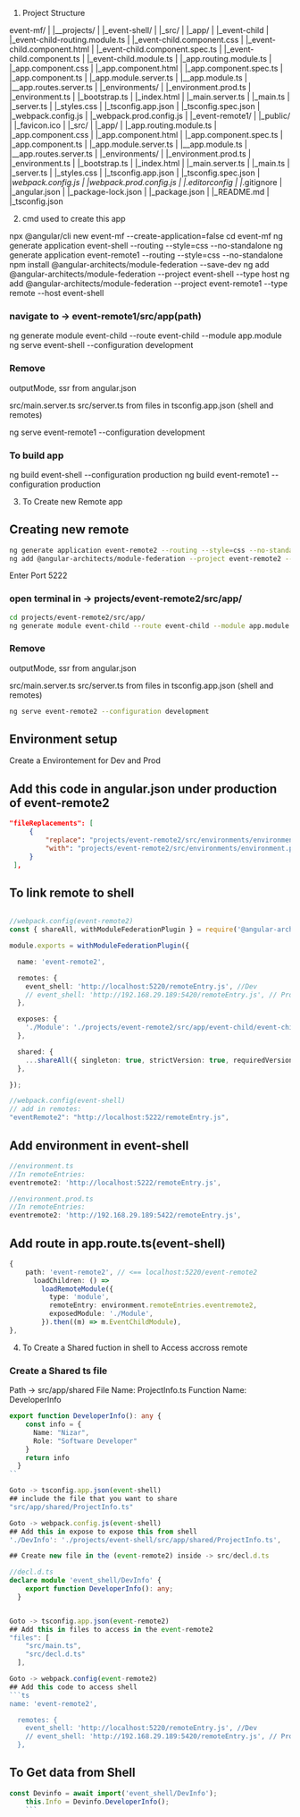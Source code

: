 1. Project Structure

event-mf/
|
|__projects/
|   |_event-shell/
|       |_src/
|           |_app/
|               |_event-child
|                   |_event-child-routing.module.ts
|                   |_event-child.component.css
|                   |_event-child.component.html
|                   |_event-child.component.spec.ts
|                   |_event-child.component.ts
|                   |_event-child.module.ts
|               |_app.routing.module.ts
|               |_app.component.css
|               |_app.component.html
|               |_app.component.spec.ts
|               |_app.component.ts
|               |_app.module.server.ts
|               |__app.module.ts
|               |__app.routes.server.ts
|           |_environments/
|               |_environment.prod.ts
|               |_environment.ts
|           |_bootstrap.ts
|           |_index.html
|           |_main.server.ts
|           |_main.ts
|           |_server.ts
|           |_styles.css
|       |_tsconfig.app.json
|       |_tsconfig.spec.json
|       |_webpack.config.js
|       |_webpack.prod.config.js
|   |_event-remote1/
|       |_public/
|           |_favicon.ico
|       |_src/
|           |_app/
|               |_app.routing.module.ts
|               |_app.component.css
|               |_app.component.html
|               |_app.component.spec.ts
|               |_app.component.ts
|               |_app.module.server.ts
|               |__app.module.ts
|               |__app.routes.server.ts
|           |_environments/
|               |_environment.prod.ts
|               |_environment.ts
|           |_bootstrap.ts
|           |_index.html
|           |_main.server.ts
|           |_main.ts
|           |_server.ts
|           |_styles.css
|       |_tsconfig.app.json
|       |_tsconfig.spec.json
|       |_webpack.config.js
|       |_webpack.prod.config.js
|   |_.editorconfig
|   |_.gitignore
|   |_angular.json
|   |_package-lock.json
|   |_package.json
|   |_README.md
|   |_tsconfig.json


2. cmd used to create this app

npx @angular/cli new event-mf --create-application=false
cd event-mf
ng generate application event-shell --routing --style=css --no-standalone
ng generate application event-remote1 --routing --style=css --no-standalone
npm install @angular-architects/module-federation --save-dev
ng add @angular-architects/module-federation --project event-shell --type host
ng add @angular-architects/module-federation --project event-remote1 --type remote --host event-shell
### navigate to -> event-remote1/src/app(path)
ng generate module event-child --route event-child --module app.module
ng serve event-shell --configuration development

### Remove
outputMode,
ssr
from angular.json

src/main.server.ts
src/server.ts
from files in tsconfig.app.json (shell and remotes)

ng serve event-remote1 --configuration development

### To build app
ng build event-shell --configuration production
ng build event-remote1 --configuration production



3. To Create new Remote app

## Creating new remote
```bash
ng generate application event-remote2 --routing --style=css --no-standalone
ng add @angular-architects/module-federation --project event-remote2 --type remote --host event-shell
```
Enter Port 5222
### open terminal in -> projects/event-remote2/src/app/
```bash
cd projects/event-remote2/src/app/
ng generate module event-child --route event-child --module app.module
```
### Remove
outputMode,
ssr
from angular.json

src/main.server.ts
src/server.ts
from files in tsconfig.app.json (shell and remotes)

```bash
ng serve event-remote2 --configuration development
```

## Environment setup
Create a Environtement for Dev and Prod

## Add this code in angular.json under production of event-remote2
```json
"fileReplacements": [
	 {
		 "replace": "projects/event-remote2/src/environments/environment.ts",
		 "with": "projects/event-remote2/src/environments/environment.prod.ts"
	 }
 ],
```

## To link remote to shell
```ts

//webpack.config(event-remote2)
const { shareAll, withModuleFederationPlugin } = require('@angular-architects/module-federation/webpack');

module.exports = withModuleFederationPlugin({

  name: 'event-remote2',

  remotes: {
    event_shell: 'http://localhost:5220/remoteEntry.js', //Dev
    // event_shell: 'http://192.168.29.189:5420/remoteEntry.js', // Prod
  },

  exposes: {
    './Module': './projects/event-remote2/src/app/event-child/event-child.module.ts',
  },

  shared: {
    ...shareAll({ singleton: true, strictVersion: true, requiredVersion: 'auto' }),
  },

});

//webpack.config(event-shell)
// add in remotes:
"eventRemote2": "http://localhost:5222/remoteEntry.js",

```

## Add environment in event-shell
```ts
//environment.ts
//In remoteEntries: 
eventremote2: 'http://localhost:5222/remoteEntry.js',

//environment.prod.ts
//In remoteEntries: 
eventremote2: 'http://192.168.29.189:5422/remoteEntry.js',
```

## Add route in app.route.ts(event-shell)
```ts
{
    path: 'event-remote2', // <== localhost:5220/event-remote2
      loadChildren: () =>
        loadRemoteModule({
          type: 'module',
          remoteEntry: environment.remoteEntries.eventremote2,
          exposedModule: './Module',
        }).then((m) => m.EventChildModule),
},
```


4. To Create a Shared fuction in shell to Access accross remote

### Create a Shared ts file
Path -> src/app/shared
File Name: ProjectInfo.ts
Function Name: DeveloperInfo
```ts
export function DeveloperInfo(): any {
    const info = {
      Name: "Nizar",
      Role: "Software Developer"
    }
    return info
  }
``

Goto -> tsconfig.app.json(event-shell)
## include the file that you want to share
"src/app/shared/ProjectInfo.ts"

Goto -> webpack.config.js(event-shell)
## Add this in expose to expose this from shell
'./DevInfo': './projects/event-shell/src/app/shared/ProjectInfo.ts',

## Create new file in the (event-remote2) inside -> src/decl.d.ts

//decl.d.ts
declare module 'event_shell/DevInfo' {
    export function DeveloperInfo(): any;
  }


Goto -> tsconfig.app.json(event-remote2)
## Add this in files to access in the event-remote2
"files": [
    "src/main.ts",
    "src/decl.d.ts"
  ],

Goto -> webpack.config(event-remote2)
## Add this code to access shell
```ts
name: 'event-remote2',

  remotes: {
    event_shell: 'http://localhost:5220/remoteEntry.js', //Dev
    // event_shell: 'http://192.168.29.189:5420/remoteEntry.js', // Prod
  },
  ```

## To Get data from Shell
```ts
const Devinfo = await import('event_shell/DevInfo');
    this.Info = Devinfo.DeveloperInfo();
    ```